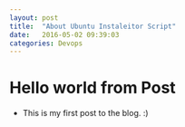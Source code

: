 ```yaml
---
layout: post
title:  "About Ubuntu Instaleitor Script"
date:   2016-05-02 09:39:03
categories: Devops
---
```


# Hello world from Post

- This is my first post to the blog. :)
